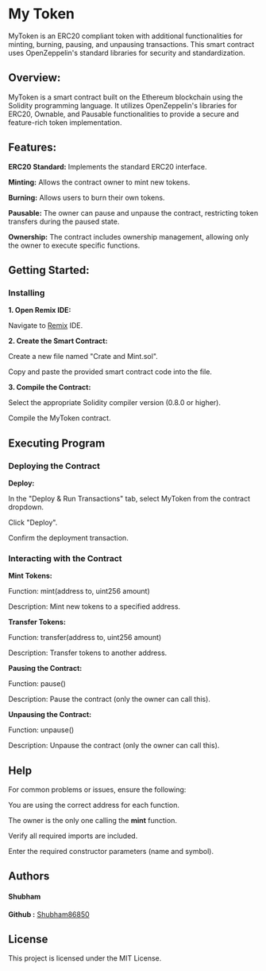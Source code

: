 # My Token

MyToken is an ERC20 compliant token with additional functionalities for minting, burning, pausing, and unpausing transactions. This smart contract uses OpenZeppelin's standard libraries for security and standardization.


<h2> Overview: </h2>

MyToken is a smart contract built on the Ethereum blockchain using the Solidity programming language. It utilizes OpenZeppelin's libraries for ERC20, Ownable, and Pausable functionalities to provide a secure and feature-rich token implementation.

<h2> Features: </h2> 

**ERC20 Standard:** Implements the standard ERC20 interface.

**Minting:** Allows the contract owner to mint new tokens.

**Burning:** Allows users to burn their own tokens.

**Pausable:** The owner can pause and unpause the contract, restricting token transfers during the paused state.

**Ownership:** The contract includes ownership management, allowing only the owner to execute specific functions.

<h2> Getting Started: </h2>

<h3> Installing </h3>


**1. Open Remix IDE:** 

  Navigate to [Remix](https://remix.ethereum.org/) IDE.

**2. Create the Smart Contract:**

  Create a new file named "Crate and Mint.sol".

  Copy and paste the provided smart contract code into the file.

**3. Compile the Contract:**

  Select the appropriate Solidity compiler version (0.8.0 or higher).

  Compile the MyToken contract.

<h2> Executing Program </h2>

<h3> Deploying the Contract </h3>

**Deploy:**

In the "Deploy & Run Transactions" tab, select MyToken from the contract dropdown.

Click "Deploy".

Confirm the deployment transaction.

<h3> Interacting with the Contract </h3>

**Mint Tokens:**

Function: mint(address to, uint256 amount)

Description: Mint new tokens to a specified address.

**Transfer Tokens:**

Function: transfer(address to, uint256 amount)

Description: Transfer tokens to another address.

**Pausing the Contract:**

Function: pause()

Description: Pause the contract (only the owner can call this).

**Unpausing the Contract:**

Function: unpause()

Description: Unpause the contract (only the owner can call this).



<h2> Help </h2>

For common problems or issues, ensure the following:

You are using the correct address for each function.

The owner is the only one calling the **mint** function.

Verify all required imports are included.

Enter the required constructor parameters (name and symbol).

<h2> Authors </h2>

<h4> Shubham </h4>

**Github :** [Shubham86850](https://github.com/Shubham86850)


<h2> License </h2>

This project is licensed under the MIT License.








